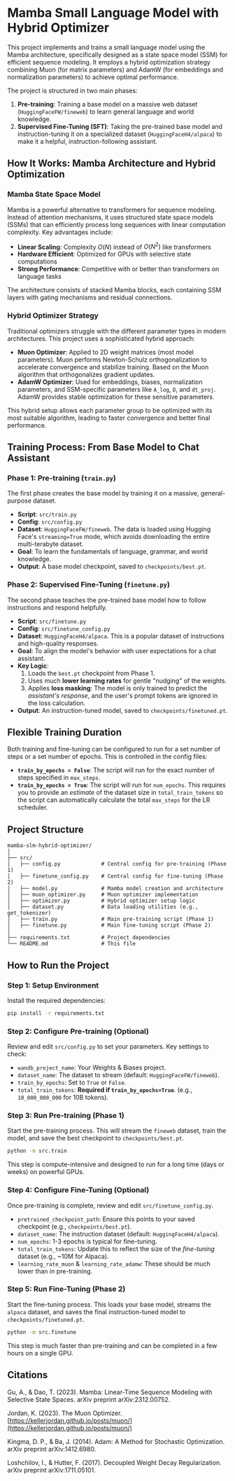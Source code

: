 # Mamba Small Language Model with Hybrid Optimizer

This project implements and trains a small language model using the Mamba architecture, specifically designed as a state space model (SSM) for efficient sequence modeling. It employs a hybrid optimization strategy combining Muon (for matrix parameters) and AdamW (for embeddings and normalization parameters) to achieve optimal performance.

The project is structured in two main phases:

1.  **Pre-training**: Training a base model on a massive web dataset (`HuggingFaceFW/fineweb`) to learn general language and world knowledge.
2.  **Supervised Fine-Tuning (SFT)**: Taking the pre-trained base model and instruction-tuning it on a specialized dataset (`HuggingFaceH4/alpaca`) to make it a helpful, instruction-following assistant.

## How It Works: Mamba Architecture and Hybrid Optimization

### Mamba State Space Model

Mamba is a powerful alternative to transformers for sequence modeling. Instead of attention mechanisms, it uses structured state space models (SSMs) that can efficiently process long sequences with linear computation complexity. Key advantages include:

  - **Linear Scaling**: Complexity $O(N)$ instead of $O(N^2)$ like transformers
  - **Hardware Efficient**: Optimized for GPUs with selective state computations
  - **Strong Performance**: Competitive with or better than transformers on language tasks

The architecture consists of stacked Mamba blocks, each containing SSM layers with gating mechanisms and residual connections.

### Hybrid Optimizer Strategy

Traditional optimizers struggle with the different parameter types in modern architectures. This project uses a sophisticated hybrid approach:

  - **Muon Optimizer**: Applied to 2D weight matrices (most model parameters). Muon performs Newton-Schulz orthogonalization to accelerate convergence and stabilize training. Based on the Muon algorithm that orthogonalizes gradient updates.
  - **AdamW Optimizer**: Used for embeddings, biases, normalization parameters, and SSM-specific parameters like `A_log`, `D`, and `dt_proj`. AdamW provides stable optimization for these sensitive parameters.

This hybrid setup allows each parameter group to be optimized with its most suitable algorithm, leading to faster convergence and better final performance.

## Training Process: From Base Model to Chat Assistant

### Phase 1: Pre-training (`train.py`)

The first phase creates the base model by training it on a massive, general-purpose dataset.

  - **Script**: `src/train.py`
  - **Config**: `src/config.py`
  - **Dataset**: `HuggingFaceFW/fineweb`. The data is loaded using Hugging Face's `streaming=True` mode, which avoids downloading the entire multi-terabyte dataset.
  - **Goal**: To learn the fundamentals of language, grammar, and world knowledge.
  - **Output**: A base model checkpoint, saved to `checkpoints/best.pt`.

### Phase 2: Supervised Fine-Tuning (`finetune.py`)

The second phase teaches the pre-trained base model how to follow instructions and respond helpfully.

  - **Script**: `src/finetune.py`
  - **Config**: `src/finetune_config.py`
  - **Dataset**: `HuggingFaceH4/alpaca`. This is a popular dataset of instructions and high-quality responses.
  - **Goal**: To align the model's behavior with user expectations for a chat assistant.
  - **Key Logic**:
    1.  Loads the `best.pt` checkpoint from Phase 1.
    2.  Uses much **lower learning rates** for gentle "nudging" of the weights.
    3.  Applies **loss masking**: The model is only trained to predict the *assistant's response*, and the user's prompt tokens are ignored in the loss calculation.
  - **Output**: An instruction-tuned model, saved to `checkpoints/finetuned.pt`.

## Flexible Training Duration

Both training and fine-tuning can be configured to run for a set number of steps or a set number of epochs. This is controlled in the config files:

  - **`train_by_epochs = False`**: The script will run for the exact number of steps specified in `max_steps`.
  - **`train_by_epochs = True`**: The script will run for `num_epochs`. This requires you to provide an *estimate* of the dataset size in `total_train_tokens` so the script can automatically calculate the total `max_steps` for the LR scheduler.

## Project Structure

```
mamba-slm-hybrid-optimizer/
│
├── src/
│   ├── config.py             # Central config for pre-training (Phase 1)
│   ├── finetune_config.py    # Central config for fine-tuning (Phase 2)
│   ├── model.py              # Mamba model creation and architecture
│   ├── muon_optimizer.py     # Muon optimizer implementation
│   ├── optimizer.py          # Hybrid optimizer setup logic
│   ├── dataset.py            # Data loading utilities (e.g., get_tokenizer)
│   ├── train.py              # Main pre-training script (Phase 1)
│   ├── finetune.py           # Main fine-tuning script (Phase 2)
│
├── requirements.txt          # Project dependencies
└── README.md                 # This file
```

## How to Run the Project

### Step 1: Setup Environment

Install the required dependencies:

```bash
pip install -r requirements.txt
```

### Step 2: Configure Pre-training (Optional)

Review and edit `src/config.py` to set your parameters. Key settings to check:

  - `wandb_project_name`: Your Weights & Biases project.
  - `dataset_name`: The dataset to stream (default: `HuggingFaceFW/fineweb`).
  - `train_by_epochs`: Set to `True` or `False`.
  - `total_train_tokens`: **Required if `train_by_epochs=True`**. (e.g., `10_000_000_000` for 10B tokens).

### Step 3: Run Pre-training (Phase 1)

Start the pre-training process. This will stream the `fineweb` dataset, train the model, and save the best checkpoint to `checkpoints/best.pt`.

```bash
python -m src.train
```

This step is compute-intensive and designed to run for a long time (days or weeks) on powerful GPUs.

### Step 4: Configure Fine-Tuning (Optional)

Once pre-training is complete, review and edit `src/finetune_config.py`.

  - `pretrained_checkpoint_path`: Ensure this points to your saved checkpoint (e.g., `checkpoints/best.pt`).
  - `dataset_name`: The instruction dataset (default: `HuggingFaceH4/alpaca`).
  - `num_epochs`: 1-3 epochs is typical for fine-tuning.
  - `total_train_tokens`: Update this to reflect the size of the *fine-tuning* dataset (e.g., \~10M for Alpaca).
  - `learning_rate_muon` & `learning_rate_adamw`: These should be much lower than in pre-training.

### Step 5: Run Fine-Tuning (Phase 2)

Start the fine-tuning process. This loads your base model, streams the `alpaca` dataset, and saves the final instruction-tuned model to `checkpoints/finetuned.pt`.

```bash
python -m src.finetune
```

This step is much faster than pre-training and can be completed in a few hours on a single GPU.

## Citations

Gu, A., & Dao, T. (2023). Mamba: Linear-Time Sequence Modeling with Selective State Spaces. arXiv preprint arXiv:2312.00752.

Jordan, K. (2023). The Muon Optimizer. [https://kellerjordan.github.io/posts/muon/](https://kellerjordan.github.io/posts/muon/)

Kingma, D. P., & Ba, J. (2014). Adam: A Method for Stochastic Optimization. arXiv preprint arXiv:1412.6980.

Loshchilov, I., & Hutter, F. (2017). Decoupled Weight Decay Regularization. arXiv preprint arXiv:1711.05101.
